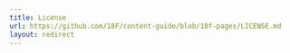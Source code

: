 ```yaml
---
title: License
url: https://github.com/18F/content-guide/blob/18f-pages/LICENSE.md
layout: redirect
---
```


